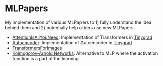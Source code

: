 # MLPapers
My implementation of various MLPapers to 1) fully understand the idea behind them and 2) potentially help others use new MLPapers.

- [AttentionIsAllYouNeed](https://arxiv.org/pdf/1706.03762.pdf): Implementation of Transformers in [Tinygrad](https://github.com/tinygrad/tinygrad/tree/master)
- [Autoencoder](https://arxiv.org/pdf/2003.05991.pdf): Implementation of Autoencoder in [Tinygrad](https://github.com/tinygrad/tinygrad/tree/master)
- [TransformersForImages](https://arxiv.org/pdf/2010.11929v2)
- [Kolmogorov-Arnold Networks](https://arxiv.org/pdf/2404.19756): Alternative to MLP where the activation function is a part of the learning.